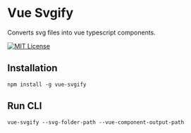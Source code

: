 
# Vue Svgify
Converts svg files into vue typescript components.

[![MIT License](https://img.shields.io/badge/logo-javascript-blue?logo=javascript)](https://choosealicense.com/licenses/mit/)

## Installation


```npm install -g vue-svgify```

## Run CLI


```vue-svgify --svg-folder-path --vue-component-output-path```

